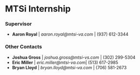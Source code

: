 # MTSi Internship

### Supervisor
- **Aaron Royal** | _aaron.royal@mtsi-va.com_ | (937) 612-3344

### Other Contacts
- **Joshua Gross** |  _joshua.gross@mtsi-vs.com_ | (302) 299-5304
- **Eric Miller** | _eric.miller@mtsi-va.com_| (513) 617-2985
- **Bryan Lloyd** | _bryan.lloyd@mtsi-va.com_ | (706) 581-2673
